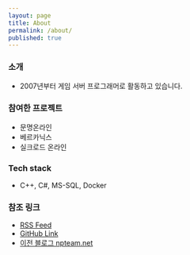 ```yaml
---
layout: page
title: About
permalink: /about/
published: true
---
```


### 소개
* 2007년부터 게임 서버 프로그래머로 활동하고 있습니다.

### 참여한 프로젝트
* 문명온라인
* 베르카닉스
* 실크로드 온라인

### Tech stack
* C++, C#, MS-SQL, Docker

### 참조 링크
* [RSS Feed](http://rossheo.com/feed.xml)
* [GitHub Link](https://github.com/rossheo)
* [이전 블로그 npteam.net](http://www.npteam.net)
